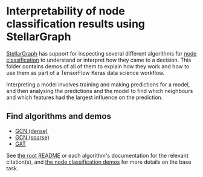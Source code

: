 # Interpretability of node classification results using StellarGraph

[StellarGraph](https://github.com/stellargraph/stellargraph) has support for inspecting several different algorithms for [node classification][nc] to understand or interpret how they came to a decision. This folder contains demos of all of them to explain how they work and how to use them as part of a TensorFlow Keras data science workflow.

Interpreting a model involves training and making predictions for a model, and then analysing the predictions and the model to find which neighbours and which features had the largest influence on the prediction.

## Find algorithms and demos

- [GCN (dense)][gcn-dense]
- [GCN (sparse)][gcn-sparse]
- [GAT][GAT]

[gcn-dense]: gcn/node-link-importance-demo-gcn.ipynb
[gcn-sparse]: gcn/node-link-importance-demo-gcn-sparse.ipynb
[gat]: node-link-importance-demo-gat.ipynb

See [the root README](../../README.md) or each algorithm's documentation for the relevant citation(s), and [the node classification demos][nc] for more details on the base task.

[nc]: ../node-classification/README.md

